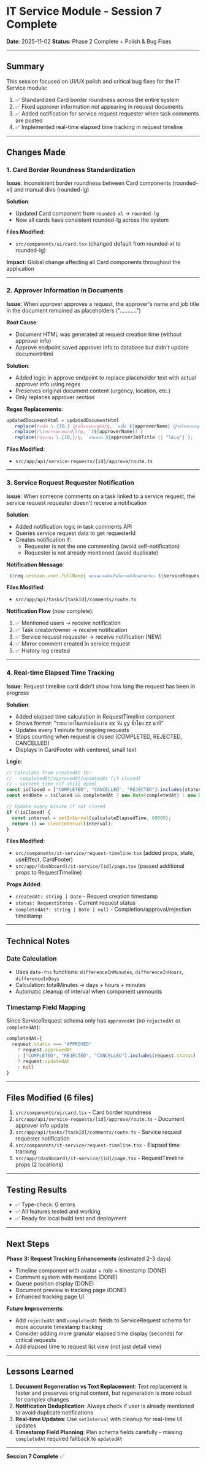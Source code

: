 # IT Service Module - Session 7 Complete

**Date**: 2025-11-02
**Status**: Phase 2 Complete + Polish & Bug Fixes

---

## Summary

This session focused on UI/UX polish and critical bug fixes for the IT Service module:
1. ✅ Standardized Card border roundness across the entire system
2. ✅ Fixed approver information not appearing in request documents
3. ✅ Added notification for service request requester when task comments are posted
4. ✅ Implemented real-time elapsed time tracking in request timeline

---

## Changes Made

### 1. Card Border Roundness Standardization

**Issue**: Inconsistent border roundness between Card components (rounded-xl) and manual divs (rounded-lg)

**Solution**:
- Updated Card component from `rounded-xl` → `rounded-lg`
- Now all cards have consistent rounded-lg across the system

**Files Modified**:
- `src/components/ui/card.tsx` (changed default from rounded-xl to rounded-lg)

**Impact**: Global change affecting all Card components throughout the application

---

### 2. Approver Information in Documents

**Issue**: When approver approves a request, the approver's name and job title in the document remained as placeholders ("...........")

**Root Cause**:
- Document HTML was generated at request creation time (without approver info)
- Approve endpoint saved approver info to database but didn't update documentHtml

**Solution**:
- Added logic in approve endpoint to replace placeholder text with actual approver info using regex
- Preserves original document content (urgency, location, etc.)
- Only replaces approver section

**Regex Replacements**:
```typescript
updatedDocumentHtml = updatedDocumentHtml
  .replace(/ลงชื่อ \.{10,} ผู้รับเรื่องและอนุมัติ/g, `ลงชื่อ ${approverName} ผู้รับเรื่องและอนุมัติ`)
  .replace(/\(รอการมอบหมาย\)/g, `(${approverName})`)
  .replace(/ตำแหน่ง \.{10,}/g, `ตำแหน่ง ${approverJobTitle || "ไม่ระบุ"}`);
```

**Files Modified**:
- `src/app/api/service-requests/[id]/approve/route.ts`

---

### 3. Service Request Requester Notification

**Issue**: When someone comments on a task linked to a service request, the service request requester doesn't receive a notification

**Solution**:
- Added notification logic in task comments API
- Queries service request data to get requesterId
- Creates notification if:
  - Requester is not the one commenting (avoid self-notification)
  - Requester is not already mentioned (avoid duplicate)

**Notification Message**:
```typescript
`${req.session.user.fullName} แสดงความคิดเห็นในงานที่เชื่อมกับคำร้อง ${serviceRequest.requestNumber}`
```

**Files Modified**:
- `src/app/api/tasks/[taskId]/comments/route.ts`

**Notification Flow** (now complete):
1. ✅ Mentioned users → receive notification
2. ✅ Task creator/owner → receive notification
3. ✅ Service request requester → receive notification (NEW)
4. ✅ Mirror comment created in service request
5. ✅ History log created

---

### 4. Real-time Elapsed Time Tracking

**Issue**: Request timeline card didn't show how long the request has been in progress

**Solution**:
- Added elapsed time calculation in RequestTimeline component
- Shows format: "ระยะเวลาในการดำเนินงาน xx วัน yy ชั่วโมง zz นาที"
- Updates every 1 minute for ongoing requests
- Stops counting when request is closed (COMPLETED, REJECTED, CANCELLED)
- Displays in CardFooter with centered, small text

**Logic**:
```typescript
// Calculate from createdAt to:
// - completedAt/approvedAt/updatedAt (if closed)
// - Current time (if still open)
const isClosed = ["COMPLETED", "CANCELLED", "REJECTED"].includes(status);
const endDate = isClosed && completedAt ? new Date(completedAt) : new Date();

// Update every minute if not closed
if (!isClosed) {
  const interval = setInterval(calculateElapsedTime, 60000);
  return () => clearInterval(interval);
}
```

**Files Modified**:
- `src/components/it-service/request-timeline.tsx` (added props, state, useEffect, CardFooter)
- `src/app/(dashboard)/it-service/[id]/page.tsx` (passed additional props to RequestTimeline)

**Props Added**:
- `createdAt: string | Date` - Request creation timestamp
- `status: RequestStatus` - Current request status
- `completedAt?: string | Date | null` - Completion/approval/rejection timestamp

---

## Technical Notes

### Date Calculation
- Uses `date-fns` functions: `differenceInMinutes`, `differenceInHours`, `differenceInDays`
- Calculation: totalMinutes → days + hours + minutes
- Automatic cleanup of interval when component unmounts

### Timestamp Field Mapping
Since ServiceRequest schema only has `approvedAt` (no `rejectedAt` or `completedAt`):
```typescript
completedAt={
  request.status === "APPROVED"
    ? request.approvedAt
    : ["COMPLETED", "REJECTED", "CANCELLED"].includes(request.status)
    ? request.updatedAt
    : null
}
```

---

## Files Modified (6 files)

1. `src/components/ui/card.tsx` - Card border roundness
2. `src/app/api/service-requests/[id]/approve/route.ts` - Document approver info update
3. `src/app/api/tasks/[taskId]/comments/route.ts` - Service request requester notification
4. `src/components/it-service/request-timeline.tsx` - Elapsed time tracking
5. `src/app/(dashboard)/it-service/[id]/page.tsx` - RequestTimeline props (2 locations)

---

## Testing Results

- ✅ Type-check: 0 errors
- ✅ All features tested and working
- ✅ Ready for local build test and deployment

---

## Next Steps

**Phase 3: Request Tracking Enhancements** (estimated 2-3 days)
- Timeline component with avatar + role + timestamp (DONE)
- Comment system with mentions (DONE)
- Queue position display (DONE)
- Document preview in tracking page (DONE)
- Enhanced tracking page UI

**Future Improvements**:
- Add `rejectedAt` and `completedAt` fields to ServiceRequest schema for more accurate timestamp tracking
- Consider adding more granular elapsed time display (seconds) for critical requests
- Add elapsed time to request list view (not just detail view)

---

## Lessons Learned

1. **Document Regeneration vs Text Replacement**: Text replacement is faster and preserves original content, but regeneration is more robust for complex changes
2. **Notification Deduplication**: Always check if user is already mentioned to avoid duplicate notifications
3. **Real-time Updates**: Use `setInterval` with cleanup for real-time UI updates
4. **Timestamp Field Planning**: Plan schema fields carefully - missing `completedAt` required fallback to `updatedAt`

---

**Session 7 Complete** ✅
